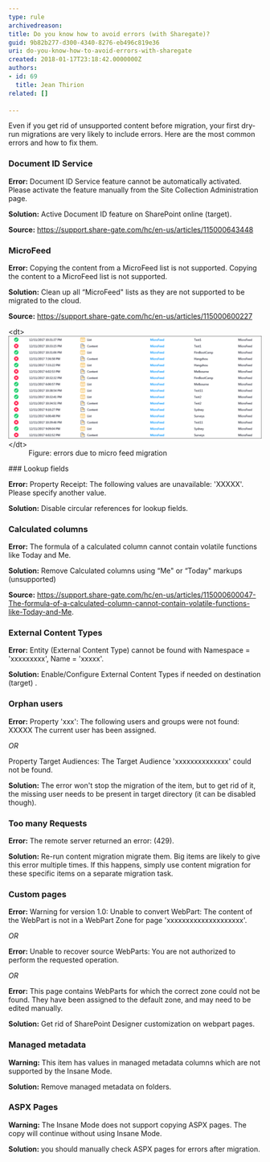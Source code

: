 ```yaml
---
type: rule
archivedreason: 
title: Do you know how to avoid errors (with Sharegate)?
guid: 9b82b277-d300-4340-8276-eb496c819e36
uri: do-you-know-how-to-avoid-errors-with-sharegate
created: 2018-01-17T23:18:42.0000000Z
authors:
- id: 69
  title: Jean Thirion
related: []

---
```


Even if you get rid of unsupported content before migration, your first dry-run migrations are very likely to include errors. Here are the most common errors and how to fix them.

<!--endintro-->

### Document ID Service

**Error:** Document ID Service feature cannot be automatically activated. Please activate the feature manually from the Site Collection Administration page.

**Solution:** Active Document ID feature on SharePoint online (target).

**Source:** https://support.share-gate.com/hc/en-us/articles/115000643448

### MicroFeed

**Error:** Copying the content from a MicroFeed list is not supported.
Copying the content to a MicroFeed list is not supported.

**Solution:** Clean up all “MicroFeed" lists as they are not supported to be migrated to the cloud.

**Source:** https://support.share-gate.com/hc/en-us/articles/115000600227
<dl class="image">&lt;dt&gt; <img src="errors-micro-feed-migration.png" alt="errors-micro-feed-migration.png" style="width:750px;">&lt;/dt&gt;<dd>Figure: errors due to micro feed migration</dd></dl>
### Lookup fields

**Error:** Property Receipt: The following values are unavailable: 'XXXXX'. Please specify another value.

**Solution:** Disable circular references for lookup fields.

### Calculated columns

**Error:** The formula of a calculated column cannot contain volatile functions like Today and Me.

**Solution:** Remove Calculated columns using “Me" or “Today" markups (unsupported)

**Source:** https://support.share-gate.com/hc/en-us/articles/115000600047-The-formula-of-a-calculated-column-cannot-contain-volatile-functions-like-Today-and-Me.

### External Content Types

**Error:** Entity (External Content Type) cannot be found with Namespace = 'xxxxxxxxx', Name = 'xxxxx'.

**Solution:** Enable/Configure External Content Types if needed on destination (target) .

### Orphan users

**Error:** Property 'xxx': The following users and groups were not found: XXXXX The current user has been assigned.

*OR*

Property Target Audiences: The Target Audience 'xxxxxxxxxxxxxx' could not be found.

**Solution:** The error won't stop the migration of the item, but to get rid of it, the missing user needs to be present in target directory (it can be disabled though).

### Too many Requests

**Error:** The remote server returned an error: (429).

**Solution:** Re-run content migration migrate them. Big items are likely to give this error multiple times. If this happens, simply use content migration for these specific items on a separate migration task.

### Custom pages

**Error:** Warning for version 1.0: Unable to convert WebPart: The content of the WebPart is not in a WebPart Zone for page 'xxxxxxxxxxxxxxxxxxxx'.

*OR*

**Error:** Unable to recover source WebParts: You are not authorized to perform the requested operation.

*OR*

**Error:** This page contains WebParts for which the correct zone could not be found. They have been assigned to the default zone, and may need to be edited manually.

**Solution:** Get rid of SharePoint Designer customization on webpart pages.

### Managed metadata

**Warning:** This item has values in managed metadata columns which are not supported by the Insane Mode.

**Solution:** Remove managed metadata on folders.

### ASPX Pages

**Warning:** The Insane Mode does not support copying ASPX pages. The copy will continue without using Insane Mode.

**Solution:** you should manually check ASPX pages for errors after migration.
